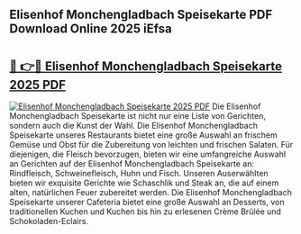 ## Elisenhof Monchengladbach Speisekarte PDF Download Online 2025 iEfsa

# <h2><a href="http://gcdxwg.nevu.top/?p=Elisenhof+Monchengladbach+Speisekarte">🔗 👉🔴 Elisenhof Monchengladbach Speisekarte 2025 PDF</a></h2>

[![Elisenhof Monchengladbach Speisekarte 2025 PDF](https://i.imgur.com/dBaPXMq.png)](http://gcdxwg.nevu.top/?p=Elisenhof+Monchengladbach+Speisekarte)
Die Elisenhof Monchengladbach Speisekarte ist nicht nur eine Liste von Gerichten, sondern auch die Kunst der Wahl. Die Elisenhof Monchengladbach Speisekarte unseres Restaurants bietet eine große Auswahl an frischem Gemüse und Obst für die Zubereitung von leichten und frischen Salaten. Für diejenigen, die Fleisch bevorzugen, bieten wir eine umfangreiche Auswahl an Gerichten auf der Elisenhof Monchengladbach Speisekarte an: Rindfleisch, Schweinefleisch, Huhn und Fisch. Unseren Auserwählten bieten wir exquisite Gerichte wie Schaschlik und Steak an, die auf einem alten, natürlichen Feuer zubereitet werden. Die Elisenhof Monchengladbach Speisekarte unserer Cafeteria bietet eine große Auswahl an Desserts, von traditionellen Kuchen und Kuchen bis hin zu erlesenen Crème Brûlée und Schokoladen-Eclairs.
